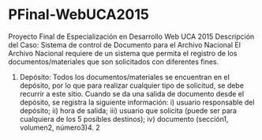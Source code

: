 # PFinal-WebUCA2015
Proyecto Final de Especialización en Desarrollo Web  UCA 2015 
Descripción del Caso: Sistema de control de Documento para el Archivo
Nacional
El Archivo Nacional requiere de un sistema que permita el registro de los documentos/materiales
que son solicitados con diferentes fines. 
1. Depósito: Todos los documentos/materiales se encuentran en el depósito, por lo que para
realizar cualquier tipo de solicitud, se debe recurrir a este sitio. Cuando se da una salida de
documento desde el depósito, se registra la siguiente información: i) usuario responsable del
depósito; ii) hora de salida; iii) usuario que solicita (puede ser para cualquiera de los 5 posibles
destinos); iv) documento (sección1, volumen2, número3)4. 2
